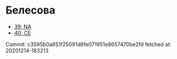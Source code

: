 # Белесова
- [39: NA](39.md)
- [40: CE](40.md)

Commit: c3595b0a651f25091d6fe071951e8657470be2fd
 fetched at: 20201214-183213
